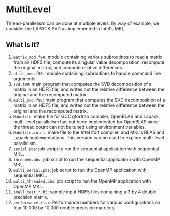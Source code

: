 # MultiLevel

Thread-parallelism can be done at multiple levels.  By way of example, we
consider the LAPACK SVD as implemented in Intel's MKL.

## What is it?

1. `matrix_mod.f90`: module containing various subroutines to read a matrix
   from an HDF5 file, compute its singular value decomposition, recompute the
   original matrix, and compute relative differences.
1. `utils_mod.f90`: module containing subroutines to handle command line
   arguments.
1. `svd.f90`: main program that computes the SVD decomposition of a matrix
   in an HDF5 file, and writes out the relative difference between the
   original and the recomputed matrix.
1. `multi_svd.f90`: main program that computes the SVD decomposition of a
   matrix in an HDF5 file, and writes out the relative difference between the
   original and the recomputed matrix.
1. `Makefile`: make file for GCC gfortran compiler, OpenBLAS and Lapack,
   multi-level parallelism has not been implemented for OpenBLAS since the
   thread count can not be tuned using environment variables.
1. `Makefile.intel`: make file to the Intel ifort compiler, and MKL's
   BLAS and Lapack implementations.  This version can be used to explore
   multi-level parallelism.
1. `serial.pbs`: job script to run the sequential application with
   sequential MKL.   
1. `threaded.pbs`: job script to run the sequential application with
   OpenMP MKL.   
1. `multi_serial.pbs`: job script to run the OpenMP application with
   sequential MKL.   
1. `multi_threaded.pbs`: job script to run the OpenMP application with
   OpenMP MKL.   
1. `small_test_*.h5`: sample input HDF5 files containing a 3 by 4
   double precision matrix.
1. `performance.xlsx`: Performance numbers for various configurations
   on four 10,000 by 10,000 double precision matrices.

